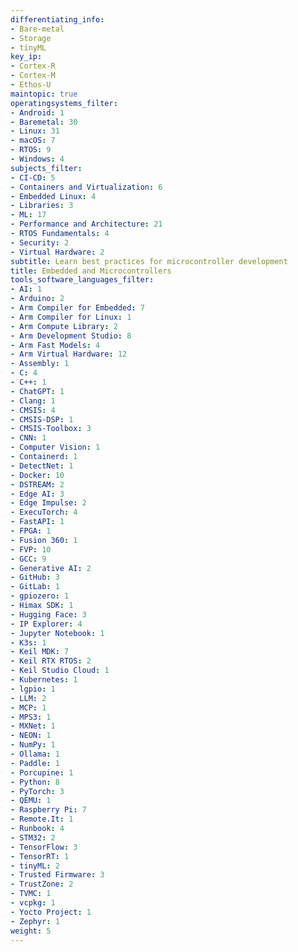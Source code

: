 ```yaml
---
differentiating_info:
- Bare-metal
- Storage
- tinyML
key_ip:
- Cortex-R
- Cortex-M
- Ethos-U
maintopic: true
operatingsystems_filter:
- Android: 1
- Baremetal: 30
- Linux: 31
- macOS: 7
- RTOS: 9
- Windows: 4
subjects_filter:
- CI-CD: 5
- Containers and Virtualization: 6
- Embedded Linux: 4
- Libraries: 3
- ML: 17
- Performance and Architecture: 21
- RTOS Fundamentals: 4
- Security: 2
- Virtual Hardware: 2
subtitle: Learn best practices for microcontroller development
title: Embedded and Microcontrollers
tools_software_languages_filter:
- AI: 1
- Arduino: 2
- Arm Compiler for Embedded: 7
- Arm Compiler for Linux: 1
- Arm Compute Library: 2
- Arm Development Studio: 8
- Arm Fast Models: 4
- Arm Virtual Hardware: 12
- Assembly: 1
- C: 4
- C++: 1
- ChatGPT: 1
- Clang: 1
- CMSIS: 4
- CMSIS-DSP: 1
- CMSIS-Toolbox: 3
- CNN: 1
- Computer Vision: 1
- Containerd: 1
- DetectNet: 1
- Docker: 10
- DSTREAM: 2
- Edge AI: 3
- Edge Impulse: 2
- ExecuTorch: 4
- FastAPI: 1
- FPGA: 1
- Fusion 360: 1
- FVP: 10
- GCC: 9
- Generative AI: 2
- GitHub: 3
- GitLab: 1
- gpiozero: 1
- Himax SDK: 1
- Hugging Face: 3
- IP Explorer: 4
- Jupyter Notebook: 1
- K3s: 1
- Keil MDK: 7
- Keil RTX RTOS: 2
- Keil Studio Cloud: 1
- Kubernetes: 1
- lgpio: 1
- LLM: 2
- MCP: 1
- MPS3: 1
- MXNet: 1
- NEON: 1
- NumPy: 1
- Ollama: 1
- Paddle: 1
- Porcupine: 1
- Python: 8
- PyTorch: 3
- QEMU: 1
- Raspberry Pi: 7
- Remote.It: 1
- Runbook: 4
- STM32: 2
- TensorFlow: 3
- TensorRT: 1
- tinyML: 2
- Trusted Firmware: 3
- TrustZone: 2
- TVMC: 1
- vcpkg: 1
- Yocto Project: 1
- Zephyr: 1
weight: 5
---
```

